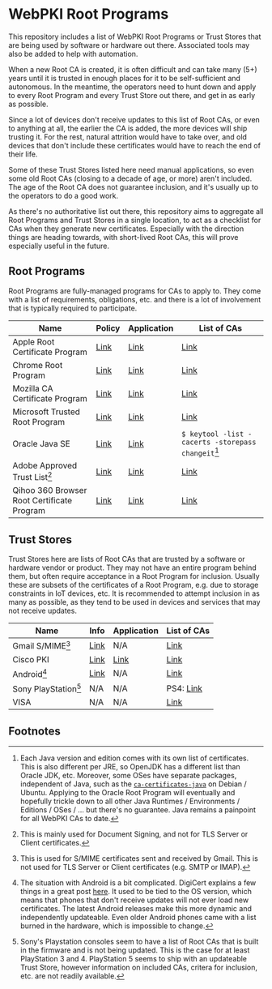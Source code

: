 # WebPKI Root Programs

This repository includes a list of WebPKI Root Programs or Trust Stores that
are being used by software or hardware out there. Associated tools may also be
added to help with automation.

When a new Root CA is created, it is often difficult and can take many (5+)
years until it is trusted in enough places for it to be self-sufficient and
autonomous. In the meantime, the operators need to hunt down and apply to every
Root Program and every Trust Store out there, and get in as early as possible.

Since a lot of devices don't receive updates to this list of Root CAs, or even
to anything at all, the earlier the CA is added, the more devices will ship
trusting it. For the rest, natural attrition would have to take over, and old
devices that don't include these certificates would have to reach the end of
their life.

Some of these Trust Stores listed here need manual applications, so even some
old Root CAs (closing to a decade of age, or more) aren't included. The age of
the Root CA does not guarantee inclusion, and it's usually up to the operators
to do a good work.

As there's no authoritative list out there, this repository aims to aggregate
all Root Programs and Trust Stores in a single location, to act as a checklist
for CAs when they generate new certificates. Especially with the direction
things are heading towards, with short-lived Root CAs, this will prove
especially useful in the future.

## Root Programs

Root Programs are fully-managed programs for CAs to apply to. They come with a
list of requirements, obligations, etc. and there is a lot of involvement that
is typically required to participate.

| Name | Policy | Application | List of CAs |
|------|--------|-------------|-------------|
| Apple Root Certificate Program | [Link](https://www.apple.com/certificateauthority/ca_program.html) | [Link](https://www.apple.com/certificateauthority/ca_program.html) | [Link](https://support.apple.com/en-us/HT209143) |
| Chrome Root Program | [Link](https://g.co/chrome/root-policy) | [Link](https://www.chromium.org/Home/chromium-security/root-ca-policy/apply-for-inclusion/) | [Link](https://g.co/chrome/root-store) |
| Mozilla CA Certificate Program | [Link](https://wiki.mozilla.org/CA) | [Link](https://wiki.mozilla.org/CA/Application_Process) | [Link](https://wiki.mozilla.org/CA/Included_CAs) |
| Microsoft Trusted Root Program | [Link](https://learn.microsoft.com/en-us/security/trusted-root/program-requirements) | [Link](https://learn.microsoft.com/en-us/security/trusted-root/new-ca-application) | [Link](https://learn.microsoft.com/en-us/security/trusted-root/participants-list) |
| Oracle Java SE | [Link](https://www.oracle.com/java/technologies/javase/carootcertsprogram.html) | [Link](https://www.oracle.com/java/technologies/javase/carootcertsprogram.html) | `$ keytool -list -cacerts -storepass changeit`[^java] |
| Adobe Approved Trust List[^aatl] | [Link](https://helpx.adobe.com/acrobat/kb/approved-trust-list2.html) | [Link](https://helpx.adobe.com/acrobat/kb/approved-trust-list2.html) | [Link](https://helpx.adobe.com/acrobat/kb/approved-trust-list1.html) |
| Qihoo 360 Browser Root Certificate Program | [Link](https://caprogram.360.cn/#plan) | [Link](https://caprogram.360.cn/#flow) | [Link](https://caprogram.360.cn/#trust) |

## Trust Stores

Trust Stores here are lists of Root CAs that are trusted by a software or
hardware vendor or product. They may not have an entire program behind them,
but often require acceptance in a Root Program for inclusion. Usually these are
subsets of the certificates of a Root Program, e.g. due to storage constraints
in IoT devices, etc. It is recommended to attempt inclusion in as many as
possible, as they tend to be used in devices and services that may not receive
updates.

| Name | Info | Application | List of CAs |
|------|------|-------------|-------------|
| Gmail S/MIME[^gmail] | [Link](https://support.google.com/a/answer/7448393?hl=en) | N/A | [Link](https://support.google.com/a/answer/7448393?hl=en) |
| Cisco PKI | [Link](https://www.cisco.com/security/pki/) | [Link](https://www.cisco.com/security/pki/) | [Link](https://www.cisco.com/security/pki/) |
| Android[^android] | [Link](https://android.googlesource.com/platform/system/ca-certificates/) | N/A | [Link](https://android.googlesource.com/platform/system/ca-certificates/+/refs/heads/master/files/) |
| Sony PlayStation[^playstation] | N/A | N/A | PS4: [Link](https://www.sie.com/content/dam/corporate/jp/guideline/PS4_Web_Content-Guidelines_e.pdf) |
| VISA | N/A | N/A | [Link](https://developer.visa.com/pages/trusted_certifying_authorities/) |

## Footnotes

[^java]: Each Java version and edition comes with its own list of certificates.
This is also different per JRE, so OpenJDK has a different list than Oracle JDK,
etc. Moreover, some OSes have separate packages, independent of Java, such as
the [`ca-certificates-java`](https://packages.debian.org/stable/ca-certificates-java)
on Debian / Ubuntu. Applying to the Oracle Root Program will eventually and
hopefully trickle down to all other Java Runtimes / Environments / Editions /
OSes / ... but there's no guarantee. Java remains a painpoint for all WebPKI
CAs to date.

[^aatl]: This is mainly used for Document Signing, and not for TLS Server or
Client certificates.

[^gmail]: This is used for S/MIME certificates sent and received by Gmail. This
is not used for TLS Server or Client certificates (e.g. SMTP or IMAP).

[^android]: The situation with Android is a bit complicated. DigiCert explains
a few things in a great post
[here](https://www.digicert.com/blog/official-list-trusted-root-certificates-android).
It used to be tied to the OS version, which means that phones that don't receive
updates will not ever load new certificates. The latest Android releases make
this more dynamic and independently updateable. Even older Android phones came
with a list burned in the hardware, which is impossible to change.

[^playstation]: Sony's Playstation consoles seem to have a list of Root CAs that
is built in the firmware and is not being updated. This is the case for at least
PlayStation 3 and 4. PlayStation 5 seems to ship with an updateable Trust Store,
however information on included CAs, critera for inclusion, etc. are not readily
available.

